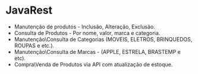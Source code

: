 # JavaRest
- Manutenção de produtos - Inclusão, Alteração, Exclusão.
- Consulta de Produtos - Por nome, valor, marca e categoria.
- Manutenção\Consulta de Categorias (MOVEIS, ELETROS, BRINQUEDOS, ROUPAS e etc.).
- Manutenção\Consulta de Marcas - (APPLE, ESTRELA, BRASTEMP e etc).
- Compra\Venda de Produtos via API com atualização de estoque.


